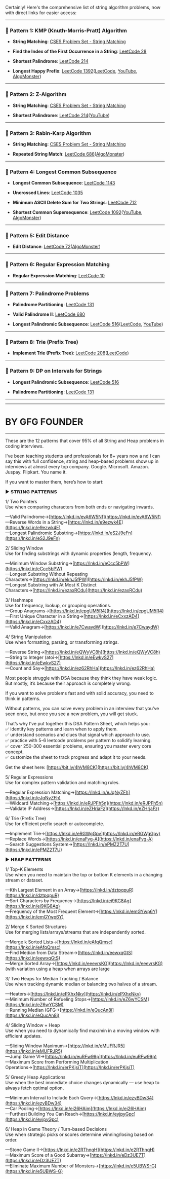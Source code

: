 
Certainly! Here's the comprehensive list of string algorithm problems, now with direct links for easier access:

---

### 🧵 Pattern 1: KMP (Knuth-Morris-Pratt) Algorithm

- **String Matching**: [CSES Problem Set - String Matching](https://usaco.guide/problems/cses-1753-string-matching/solution)
    
- **Find the Index of the First Occurrence in a String**: [LeetCode 28](https://leetcode.com/problems/find-the-index-of-the-first-occurrence-in-a-string/)
    
- **Shortest Palindrome**: [LeetCode 214](https://leetcode.com/problems/shortest-palindrome/)
    
- **Longest Happy Prefix**: [LeetCode 1392](https://leetcode.com/problems/longest-happy-prefix/)([LeetCode](https://leetcode.com/problems/find-the-index-of-the-first-occurrence-in-a-string/?utm_source=chatgpt.com "28. Find the Index of the First Occurrence in a String - LeetCode"), [YouTube](https://www.youtube.com/watch?v=niOT-FK1RH8&utm_source=chatgpt.com "Rabin Karp - Shortest Palindrome - Leetcode 214 - YouTube"), [AlgoMonster](https://algo.monster/liteproblems/1392?utm_source=chatgpt.com "1392. Longest Happy Prefix - In-Depth Explanation - AlgoMonster"))
    

---

### 🧵 Pattern 2: Z-Algorithm

- **String Matching**: [CSES Problem Set - String Matching](https://usaco.guide/problems/cses-1753-string-matching/solution)
    
- **Shortest Palindrome**: [LeetCode 214](https://leetcode.com/problems/shortest-palindrome/)([YouTube](https://www.youtube.com/watch?v=niOT-FK1RH8&utm_source=chatgpt.com "Rabin Karp - Shortest Palindrome - Leetcode 214 - YouTube"))
    

---

### 🧵 Pattern 3: Rabin-Karp Algorithm

- **String Matching**: [CSES Problem Set - String Matching](https://usaco.guide/problems/cses-1753-string-matching/solution)
    
- **Repeated String Match**: [LeetCode 686](https://leetcode.com/problems/repeated-string-match/)([AlgoMonster](https://algo.monster/liteproblems/686?utm_source=chatgpt.com "686. Repeated String Match - In-Depth Explanation - AlgoMonster"))
    

---

### 🧵 Pattern 4: Longest Common Subsequence

- **Longest Common Subsequence**: [LeetCode 1143](https://leetcode.com/problems/longest-common-subsequence/)
    
- **Uncrossed Lines**: [LeetCode 1035](https://leetcode.com/problems/uncrossed-lines/)
    
- **Minimum ASCII Delete Sum for Two Strings**: [LeetCode 712](https://leetcode.com/problems/minimum-ascii-delete-sum-for-two-strings/)
    
- **Shortest Common Supersequence**: [LeetCode 1092](https://leetcode.com/problems/shortest-common-supersequence/)([YouTube](https://www.youtube.com/watch?v=Ua0GhsJSlWM&utm_source=chatgpt.com "Longest Common Subsequence - Leetcode 1143 - YouTube"), [AlgoMonster](https://algo.monster/liteproblems/1035?utm_source=chatgpt.com "1035. Uncrossed Lines - In-Depth Explanation - AlgoMonster"))
    

---

### 🧵 Pattern 5: Edit Distance

- **Edit Distance**: [LeetCode 72](https://leetcode.com/problems/edit-distance/)([AlgoMonster](https://algo.monster/liteproblems/72?utm_source=chatgpt.com "72. Edit Distance - In-Depth Explanation - AlgoMonster"))
    

---

### 🧵 Pattern 6: Regular Expression Matching

- **Regular Expression Matching**: [LeetCode 10](https://leetcode.com/problems/regular-expression-matching/)
    

---

### 🧵 Pattern 7: Palindrome Problems

- **Palindrome Partitioning**: [LeetCode 131](https://leetcode.com/problems/palindrome-partitioning/)
    
- **Valid Palindrome II**: [LeetCode 680](https://leetcode.com/problems/valid-palindrome-ii/)
    
- **Longest Palindromic Subsequence**: [LeetCode 516](https://leetcode.com/problems/longest-palindromic-subsequence/)([LeetCode](https://leetcode.com/problems/palindrome-partitioning/?utm_source=chatgpt.com "Palindrome Partitioning - LeetCode"), [YouTube](https://www.youtube.com/watch?v=JrxRYBwG6EI&utm_source=chatgpt.com "Valid Palindrome II - Leetcode 680 - Python - YouTube"))
    

---

### 🧵 Pattern 8: Trie (Prefix Tree)

- **Implement Trie (Prefix Tree)**: [LeetCode 208](https://leetcode.com/problems/implement-trie-prefix-tree/)([LeetCode](https://leetcode.com/problems/implement-trie-prefix-tree/?utm_source=chatgpt.com "Implement Trie (Prefix Tree) - LeetCode"))
    

---

### 🧵 Pattern 9: DP on Intervals for Strings

- **Longest Palindromic Subsequence**: [LeetCode 516](https://leetcode.com/problems/longest-palindromic-subsequence/)
    
- **Palindrome Partitioning**: [LeetCode 131](https://leetcode.com/problems/palindrome-partitioning/)
    

---



----
# BY GFG FOUNDER
----

These are the 12 patterns that cover 95% of all String and Heap problems in coding interviews.  
  
I've been teaching students and professionals for 8+ years now a nd I can say this with full confidence, string and heap-based problems show up in interviews at almost every top company. Google. Microsoft. Amazon. Juspay. Flipkart. You name it.  
  
If you want to master them, here’s how to start:  
  
► 𝗦𝗧𝗥𝗜𝗡𝗚 𝗣𝗔𝗧𝗧𝗘𝗥𝗡𝗦  
  
1/ Two Pointers  
Use when comparing characters from both ends or navigating inwards.  
  
—Valid Palindrome→[https://lnkd.in/evA6W5Nf](https://lnkd.in/evA6W5Nf)  
—Reverse Words in a String→[https://lnkd.in/e9ezwk4E](https://lnkd.in/e9ezwk4E)  
—Longest Palindromic Substring→[https://lnkd.in/eS2J9eFn](https://lnkd.in/eS2J9eFn)  
  
2/ Sliding Window  
Use for finding substrings with dynamic properties (length, frequency.  
  
—Minimum Window Substring→[https://lnkd.in/eCcc5bPW](https://lnkd.in/eCcc5bPW)  
—Longest Substring Without Repeating Characters→[https://lnkd.in/ekhJ5fPW](https://lnkd.in/ekhJ5fPW)  
—Longest Substring with At Most K Distinct Characters→[https://lnkd.in/ezaxRCdu](https://lnkd.in/ezaxRCdu)  
  
3/ Hashmaps  
Use for frequency, lookup, or grouping operations.  
—Group Anagrams→[https://lnkd.in/epgUM5R4](https://lnkd.in/epgUM5R4)  
—First Unique Character in a String→[https://lnkd.in/eCxxzAD4](https://lnkd.in/eCxxzAD4)  
—Valid Anagram→[https://lnkd.in/e7CwaydW](https://lnkd.in/e7CwaydW)  
  
4/ String Manipulation  
Use when formatting, parsing, or transforming strings.  
  
—Reverse String→[https://lnkd.in/eQWyVC8h](https://lnkd.in/eQWyVC8h)  
—String to Integer (atoi→[https://lnkd.in/eEwkvS27](https://lnkd.in/eEwkvS27)  
—Count and Say→[https://lnkd.in/ez62RhHa](https://lnkd.in/ez62RhHa)  
  
Most people struggle with DSA because they think they have weak logic.  
But mostly, it’s because their approach is completely wrong.  
  
If you want to solve problems fast and with solid accuracy, you need to think in patterns.  
  
Without patterns, you can solve every problem in an interview that you’ve seen once, but once you see a new problem, you will get stuck.  
  
That’s why I’ve put together this DSA Pattern Sheet, which helps you:  
✅ identify key patterns and learn when to apply them.  
✅ understand scenarios and clues that signal which approach to use.  
✅ practice with 5-6 leetcode problems per pattern to solidify learning.  
✅ cover 250-300 essential problems, ensuring you master every core concept.  
✅ customize the sheet to track progress and adapt it to your needs.  
  
Get the sheet here: [https://bit.ly/4hVM8CK](https://bit.ly/4hVM8CK)  
  
5/ Regular Expressions  
Use for complex pattern validation and matching rules.  
  
—Regular Expression Matching→[https://lnkd.in/eJqNyZFh](https://lnkd.in/eJqNyZFh)  
—Wildcard Matching→[https://lnkd.in/eRJPFh5n](https://lnkd.in/eRJPFh5n)  
—Validate IP Address→[https://lnkd.in/eZHrjaFz](https://lnkd.in/eZHrjaFz)  
  
6/ Trie (Prefix Tree)  
Use for efficient prefix search or autocomplete.  
  
—Implement Trie→[https://lnkd.in/eRGWgGpv](https://lnkd.in/eRGWgGpv)  
—Replace Words→[https://lnkd.in/enaFvg-A](https://lnkd.in/enaFvg-A)  
—Search Suggestions System→[https://lnkd.in/ePMZ2T7U](https://lnkd.in/ePMZ2T7U)  
  
► 𝗛𝗘𝗔𝗣 𝗣𝗔𝗧𝗧𝗘𝗥𝗡𝗦  
  
1/ Top-K Elements  
Use when you need to maintain the top or bottom K elements in a changing stream or dataset.  
  
—Kth Largest Element in an Array→[https://lnkd.in/dztpqpuR](https://lnkd.in/dztpqpuR)  
—Sort Characters by Frequency→[https://lnkd.in/ei9KG8Ag](https://lnkd.in/ei9KG8Ag)  
—Frequency of the Most Frequent Element→[https://lnkd.in/emGYwp6Y](https://lnkd.in/emGYwp6Y)


2/ Merge K Sorted Structures  
Use for merging lists/arrays/streams that are independently sorted.  
  
—Merge k Sorted Lists→[https://lnkd.in/eAfqQmsc](https://lnkd.in/eAfqQmsc)  
—Find Median from Data Stream→[https://lnkd.in/eewxqGtS](https://lnkd.in/eewxqGtS)  
—Merge Sorted Array→[https://lnkd.in/eeevrsKG](https://lnkd.in/eeevrsKG) (with variation using a heap when arrays are large  
  
3/ Two Heaps for Median Tracking / Balance  
Use when tracking dynamic median or balancing two halves of a stream.  
  
—Heaters→[https://lnkd.in/ePXhxNkv](https://lnkd.in/ePXhxNkv)  
—Minimum Number of Refueling Stops→[https://lnkd.in/eZ6wYCSM](https://lnkd.in/eZ6wYCSM)  
—Running Median (GFG→[https://lnkd.in/eQucAn8i](https://lnkd.in/eQucAn8i)  
  
4/ Sliding Window + Heap  
Use when you need to dynamically find max/min in a moving window with efficient updates.  
  
—Sliding Window Maximum→[https://lnkd.in/eMUFRJR5](https://lnkd.in/eMUFRJR5)  
—Jump Game VI→[https://lnkd.in/euRFw99p](https://lnkd.in/euRFw99p)  
—Maximum Score from Performing Multiplication Operations→[https://lnkd.in/erPKjsiT](https://lnkd.in/erPKjsiT)  
  
5/ Greedy Heap Applications  
Use when the best immediate choice changes dynamically — use heap to always fetch optimal option.  
  
—Minimum Interval to Include Each Query→[https://lnkd.in/ezyBDw34](https://lnkd.in/ezyBDw34)  
—Car Pooling→[https://lnkd.in/ei26HAim](https://lnkd.in/ei26HAim)  
—Furthest Building You Can Reach→[https://lnkd.in/eyjpyGpc](https://lnkd.in/eyjpyGpc)

  
6/ Heap in Game Theory / Turn-based Decisions  
Use when strategic picks or scores determine winning/losing based on order.  
  
—Stone Game II→[https://lnkd.in/e2RThnqH](https://lnkd.in/e2RThnqH)  
—Maximum Score of a Good Subarray→[https://lnkd.in/eDz3UE7T](https://lnkd.in/eDz3UE7T)  
—Eliminate Maximum Number of Monsters→[https://lnkd.in/e5UBWS-G](https://lnkd.in/e5UBWS-G)
